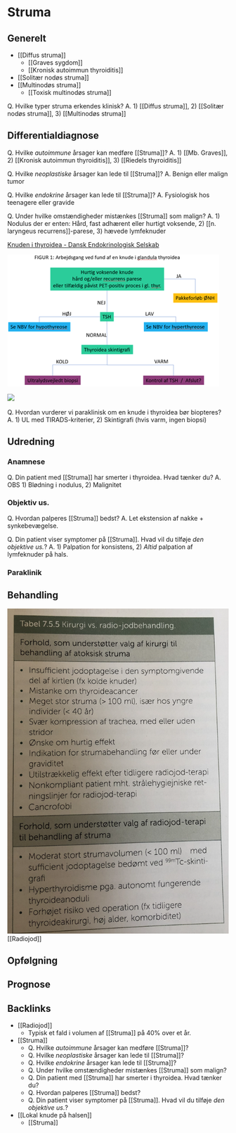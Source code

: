 # Struma
## Generelt
* [[Diffus struma]]
	* [[Graves sygdom]]
	* [[Kronisk autoimmun thyroiditis]]
* [[Solitær nodøs struma]]
* [[Multinodøs struma]]
	* [[Toxisk multinodøs struma]]

Q. Hvilke typer struma erkendes klinisk?
A. 1) [[Diffus struma]], 2) [[Solitær nodøs struma]], 3) [[Multinodøs struma]]

## Differentialdiagnose
Q. Hvilke *autoimmune* årsager kan medføre [[Struma]]?
A. 1) [[Mb. Graves]], 2) [[Kronisk autoimmun thyroiditis]], 3) [[Riedels thyroiditis]]

Q. Hvilke *neoplastiske* årsager kan lede til [[Struma]]?
A. Benign eller malign tumor

Q. Hvilke *endokrine* årsager kan lede til [[Struma]]?
A. Fysiologisk hos teenagere eller gravide

Q. Under hvilke omstændigheder mistænkes [[Struma]] som malign?
A. 1) Nodulus der er enten: Hård, fast adhærent eller hurtigt voksende, 2) [[n. laryngeus recurrens]]-parese, 3) hævede lymfeknuder

[Knuden i thyroidea - Dansk Endokrinologisk Selskab](https://endocrinology.dk/nbv/thyroideasygdomme/udredning-af-knuden-i-glandula-thyreoidea/)

![](BearImages/6475B6C3-D20C-418C-9E95-980CFC7B39D4-19264-000022515AA40BC1/Pasted-into-Udredning-af-knuden-i-glandula-thyreoidea.png)

![](BearImages/5DE0CF9B-14C0-4F11-8630-955482561442-31003-00006E1236213767/94E0C115-E26A-422E-8F92-326363242714.png)

Q. Hvordan vurderer vi paraklinisk om en knude i thyroidea bør biopteres?
A. 1) UL med TIRADS-kriterier, 2) Skintigrafi (hvis varm, ingen biopsi)

## Udredning
### Anamnese
Q. Din patient med [[Struma]] har smerter i thyroidea. Hvad tænker du? 
A. OBS 1) Blødning i nodulus, 2) Malignitet

### Objektiv us.
Q. Hvordan palperes [[Struma]] bedst?
A. Let ekstension af nakke + synkebevægelse.

Q. Din patient viser symptomer på [[Struma]]. Hvad vil du tilføje *den objektive us.*? 
A. 1) Palpation for konsistens, 2) *Altid* palpation af lymfeknuder på hals.

### Paraklinik

## Behandling
![](BearImages/2D3A5916-108F-4474-ABA4-C8BA0267E468-83821-0001273BE1861F24/B9FC8970-B677-48A3-9E63-7D65CE1AF830.png)
[[Radiojod]]

## Opfølgning


## Prognose





## Backlinks
* [[Radiojod]]
	* Typisk et fald i volumen af [[Struma]] på 40% over et år.
* [[Struma]]
	* Q. Hvilke *autoimmune* årsager kan medføre [[Struma]]?
	* Q. Hvilke *neoplastiske* årsager kan lede til [[Struma]]?
	* Q. Hvilke *endokrine* årsager kan lede til [[Struma]]?
	* Q. Under hvilke omstændigheder mistænkes [[Struma]] som malign?
	* Q. Din patient med [[Struma]] har smerter i thyroidea. Hvad tænker du? 
	* Q. Hvordan palperes [[Struma]] bedst?
	* Q. Din patient viser symptomer på [[Struma]]. Hvad vil du tilføje *den objektive us.*? 
* [[Lokal knude på halsen]]
	* [[Struma]]

<!-- #anki/tag/med/Derma #anki/deck/Medicine #anki/tag/med/GP #anki/tag/med/Otolarynghology -->

<!-- {BearID:B3C35DB5-A8DB-466E-9DD4-2B5504290DBA-19264-00002247E4D2ACF4} -->
